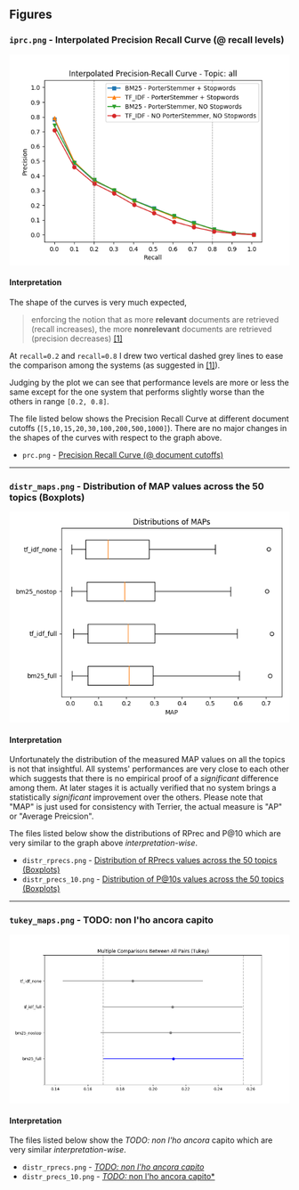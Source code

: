 ## Figures

### `iprc.png` - Interpolated Precision Recall Curve (@ recall levels)
![iprc.png](../figures/iprc.png)

#### Interpretation
The shape of the curves is very much expected,
> enforcing the notion that as more **relevant** documents are retrieved (recall increases), the more **nonrelevant** documents are retrieved (precision decreases) [[1]](https://trec.nist.gov/pubs/trec16/appendices/measures.pdf)

At `recall=0.2` and `recall=0.8` I drew two vertical dashed grey lines to ease the comparison among the systems (as suggested in [[1]](https://trec.nist.gov/pubs/trec16/appendices/measures.pdf)).

Judging by the plot we can see that performance levels are more or less the same except for the one system that performs slightly worse than the others in range `[0.2, 0.8]`.

The file listed below shows the Precision Recall Curve at different document cutoffs (`[5,10,15,20,30,100,200,500,1000]`). There are no major changes in the shapes of the curves with respect to the graph above.
- `prc.png` - [Precision Recall Curve (@ document cutoffs)](../figures/prc.png)
___

### `distr_maps.png` - Distribution of MAP values across the 50 topics (Boxplots)
![prc.png](../figures/distr_maps.png)

#### Interpretation

Unfortunately the distribution of the measured MAP values on all the topics  is not that insightful. All systems' performances are very close to each other which suggests that there is no empirical proof of a _significant_ difference among them. At later stages it is actually verified that no system brings a statistically _significant_ improvement over the others.
Please note that "MAP" is just used for consistency with Terrier, the actual measure is "AP" or "Average Preicsion".

The files listed below show the distributions of RPrec and P@10 which are very similar to the graph above _interpretation-wise_.
- `distr_rprecs.png` - [Distribution of RPrecs values across the 50 topics (Boxplots)](../figures/distr_rprecs.png)
- `distr_precs_10.png` - [Distribution of P@10s values across the 50 topics (Boxplots)](../figures/distr_precs_10.png)
___

### `tukey_maps.png` - TODO: non l'ho ancora capito
![prc.png](../figures/tukey_maps.png)

#### Interpretation

The files listed below show the *TODO: non l'ho ancora* capito which are very similar _interpretation-wise_.
- `distr_rprecs.png` - [*TODO: non l'ho ancora capito*](../figures/tukey_rprecs.png)
- `distr_precs_10.png` - [*TODO:* non l'ho ancora capito*](../figures/tukey_precs_10.png)
